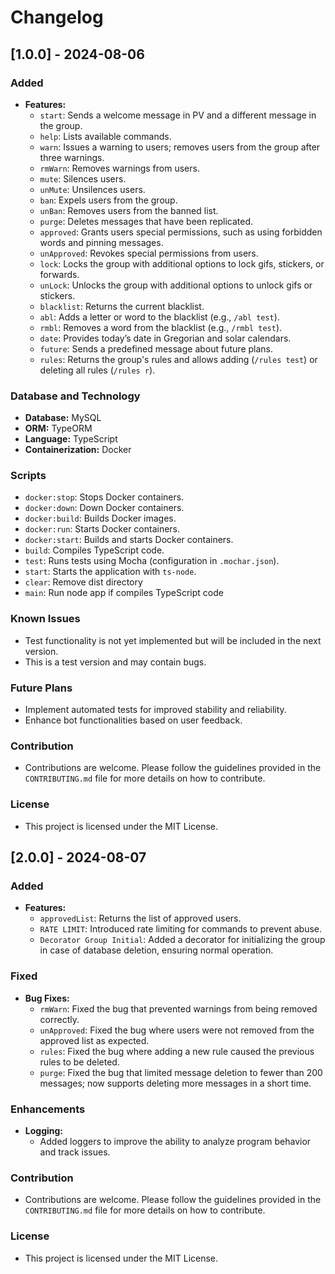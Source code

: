 # Changelog

## [1.0.0] - 2024-08-06

### Added
- **Features:**
  - `start`: Sends a welcome message in PV and a different message in the group.
  - `help`: Lists available commands.
  - `warn`: Issues a warning to users; removes users from the group after three warnings.
  - `rmWarn`: Removes warnings from users.
  - `mute`: Silences users.
  - `unMute`: Unsilences users.
  - `ban`: Expels users from the group.
  - `unBan`: Removes users from the banned list.
  - `purge`: Deletes messages that have been replicated.
  - `approved`: Grants users special permissions, such as using forbidden words and pinning messages.
  - `unApproved`: Revokes special permissions from users.
  - `lock`: Locks the group with additional options to lock gifs, stickers, or forwards.
  - `unLock`: Unlocks the group with additional options to unlock gifs or stickers.
  - `blacklist`: Returns the current blacklist.
  - `abl`: Adds a letter or word to the blacklist (e.g., `/abl test`).
  - `rmbl`: Removes a word from the blacklist (e.g., `/rmbl test`).
  - `date`: Provides today’s date in Gregorian and solar calendars.
  - `future`: Sends a predefined message about future plans.
  - `rules`: Returns the group's rules and allows adding (`/rules test`) or deleting all rules (`/rules r`).

### Database and Technology
- **Database:** MySQL
- **ORM:** TypeORM
- **Language:** TypeScript
- **Containerization:** Docker

### Scripts
- `docker:stop`: Stops Docker containers.
- `docker:down`: Down Docker containers.
- `docker:build`: Builds Docker images.
- `docker:run`: Starts Docker containers.
- `docker:start`: Builds and starts Docker containers.
- `build`: Compiles TypeScript code.
- `test`: Runs tests using Mocha (configuration in `.mochar.json`).
- `start`: Starts the application with `ts-node`.
- `clear`: Remove dist directory
- `main`: Run node app if compiles TypeScript code

### Known Issues
- Test functionality is not yet implemented but will be included in the next version.
- This is a test version and may contain bugs.

### Future Plans
- Implement automated tests for improved stability and reliability.
- Enhance bot functionalities based on user feedback.

### Contribution
- Contributions are welcome. Please follow the guidelines provided in the `CONTRIBUTING.md` file for more details on how to contribute.

### License
- This project is licensed under the MIT License.

## [2.0.0] - 2024-08-07

### Added
- **Features:**
  - `approvedList`: Returns the list of approved users.
  - `RATE LIMIT`: Introduced rate limiting for commands to prevent abuse.
  - `Decorator Group Initial`: Added a decorator for initializing the group in case of database deletion, ensuring normal operation.

### Fixed
- **Bug Fixes:**
  - `rmWarn`: Fixed the bug that prevented warnings from being removed correctly.
  - `unApproved`: Fixed the bug where users were not removed from the approved list as expected.
  - `rules`: Fixed the bug where adding a new rule caused the previous rules to be deleted.
  - `purge`: Fixed the bug that limited message deletion to fewer than 200 messages; now supports deleting more messages in a short time.
  
### Enhancements
- **Logging:**
  - Added loggers to improve the ability to analyze program behavior and track issues.

### Contribution
- Contributions are welcome. Please follow the guidelines provided in the `CONTRIBUTING.md` file for more details on how to contribute.

### License
- This project is licensed under the MIT License.
